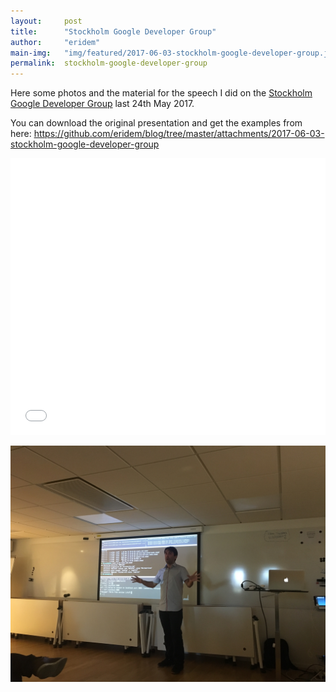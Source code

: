 ```yaml
---
layout:     post
title:      "Stockholm Google Developer Group"
author:     "eridem"
main-img:   "img/featured/2017-06-03-stockholm-google-developer-group.jpg"
permalink:  stockholm-google-developer-group
---
```


Here some photos and the material for the speech I did on the [Stockholm Google Developer Group](https://www.meetup.com/Stockholm-Google-Developer-Group/events/239487791/) last 24th May 2017.

You can download the original presentation and get the examples from here: <https://github.com/eridem/blog/tree/master/attachments/2017-06-03-stockholm-google-developer-group>

<iframe 
  src="//www.slideshare.net/slideshow/embed_code/key/2LhAsKbwCSFFHe" 
  width="1000" 
  height="443" 
  style="max-width: 100%;" 
  frameborder="0" 
  marginwidth="0"
  marginheight="0" 
  scrolling="no">
</iframe>

![img/featured/2017-06-03-stockholm-google-developer-group.jpg](img/featured/2017-06-03-stockholm-google-developer-group.jpg)
